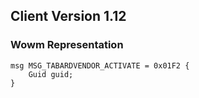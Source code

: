## Client Version 1.12

### Wowm Representation
```rust,ignore
msg MSG_TABARDVENDOR_ACTIVATE = 0x01F2 {
    Guid guid;    
}

```
